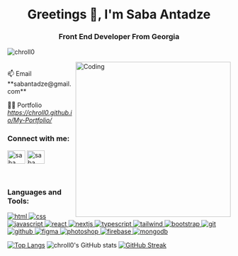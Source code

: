 <h1 align="center">Greetings 👋, I'm Saba Antadze</h1>
<h3 align="center">Front End Developer From Georgia</h3>

<p align="left"> <img src="https://komarev.com/ghpvc/?username=chroll0&label=Profile%20views&color=0e75b6&style=flat" alt="chroll0" /> </p>
<img align="right" alt="Coding" width="350" src="https://www.lambdatest.com/resources/images/news24.gif">

<br/>
📫 Email **sabantadze@gmail.com**

👨‍💻 Portfolio *https://chroll0.github.io/My-Portfolio/*

<h3 align="left">Connect with me:</h3>
<p align="left">
<a href="https://linkedin.com/in/saba antadze" target="blank"><img align="center" src="https://raw.githubusercontent.com/rahuldkjain/github-profile-readme-generator/master/src/images/icons/Social/linked-in-alt.svg" alt="saba antadze" height="30" width="40" /></a>
<a href="https://fb.com/saba antadzesaba antadze" target="blank"><img align="center" src="https://raw.githubusercontent.com/rahuldkjain/github-profile-readme-generator/master/src/images/icons/Social/facebook.svg" alt="saba antadze" height="30" width="40" /></a>
</p>

<br/>
<h3 align="left">Languages and Tools:</h3>
<p align="left">
    <a href="https://www.w3schools.com/html/" target="_blank" rel="noreferrer"> 
        <img src="https://skillicons.dev/icons?i=html" alt="html" />
    </a>
    <a href="https://www.w3schools.com/css/" target="_blank" rel="noreferrer"> 
        <img src="https://skillicons.dev/icons?i=css" alt="css" />
    </a>
    <a href="https://www.w3schools.com/javascript/" target="_blank" rel="noreferrer"> 
        <img src="https://skillicons.dev/icons?i=javascript" alt="javascript" />
    </a>
    <a href="https://react.dev/" target="_blank" rel="noreferrer"> 
        <img src="https://skillicons.dev/icons?i=react" alt="react" />
    </a>
    <a href="https://nextjs.org/" target="_blank" rel="noreferrer"> 
        <img src="https://skillicons.dev/icons?i=nextjs" alt="nextjs" />
    </a>
    <a href="https://www.typescriptlang.org/" target="_blank" rel="noreferrer"> 
        <img src="https://skillicons.dev/icons?i=typescript" alt="typescript" />
    </a>
    <a href="https://tailwindcss.com/" target="_blank" rel="noreferrer">
        <img src="https://skillicons.dev/icons?i=tailwind" alt="tailwind" />
    </a>
    <a href="https://getbootstrap.com" target="_blank" rel="noreferrer">
        <img src="https://skillicons.dev/icons?i=bootstrap" alt="bootstrap" />
    </a>
    <a href="https://git-scm.com/" target="_blank" rel="noreferrer">
        <img src="https://skillicons.dev/icons?i=git" alt="git" />
    </a>
    <a href="https://github.com/" target="_blank" rel="noreferrer">
        <img src="https://skillicons.dev/icons?i=github" alt="github" />
    </a>
    <a href="https://www.figma.com/" target="_blank" rel="noreferrer">
        <img src="https://skillicons.dev/icons?i=figma" alt="figma" />
    </a>
    <a href="https://www.adobe.com/products/photoshop.html" target="_blank" rel="noreferrer">
        <img src="https://skillicons.dev/icons?i=photoshop" alt="photoshop" />
    </a>
    <a href="https://firebase.google.com/" target="_blank" rel="noreferrer">
        <img src="https://skillicons.dev/icons?i=firebase" alt="firebase" />
    </a>
    <a href="https://www.mongodb.com/" target="_blank" rel="noreferrer">
        <img src="https://skillicons.dev/icons?i=mongodb" alt="mongodb" />
    </a>
</p>

[![Top Langs](https://github-readme-stats.vercel.app/api/top-langs/?username=chroll0&layout=pie&bg_color=001e28&theme=nightowl&hide_border=true)](https://github.com/chroll0/github-readme-stats)                                ![chroll0's GitHub stats](https://github-readme-stats.vercel.app/api?username=chroll0&show_icons=true&bg_color=001e28&theme=nightowl&hide_border=true)
[![GitHub Streak](https://streak-stats.demolab.com?user=chroll0&theme=nightowl&hide_border=true&type=png)](https://git.io/streak-stats)

